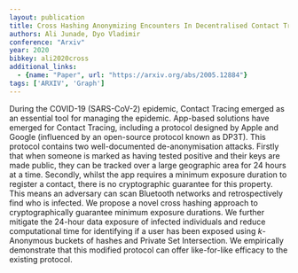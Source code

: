 ```yaml
---
layout: publication
title: Cross Hashing Anonymizing Encounters In Decentralised Contact Tracing Protocols
authors: Ali Junade, Dyo Vladimir
conference: "Arxiv"
year: 2020
bibkey: ali2020cross
additional_links:
  - {name: "Paper", url: "https://arxiv.org/abs/2005.12884"}
tags: ['ARXIV', 'Graph']
---
```

During the COVID-19 (SARS-CoV-2) epidemic, Contact Tracing emerged as an essential tool for managing the epidemic. App-based solutions have emerged for Contact Tracing, including a protocol designed by Apple and Google (influenced by an open-source protocol known as DP3T). This protocol contains two well-documented de-anonymisation attacks. Firstly that when someone is marked as having tested positive and their keys are made public, they can be tracked over a large geographic area for 24 hours at a time. Secondly, whilst the app requires a minimum exposure duration to register a contact, there is no cryptographic guarantee for this property. This means an adversary can scan Bluetooth networks and retrospectively find who is infected. We propose a novel cross hashing approach to cryptographically guarantee minimum exposure durations. We further mitigate the 24-hour data exposure of infected individuals and reduce computational time for identifying if a user has been exposed using $k$-Anonymous buckets of hashes and Private Set Intersection. We empirically demonstrate that this modified protocol can offer like-for-like efficacy to the existing protocol.
